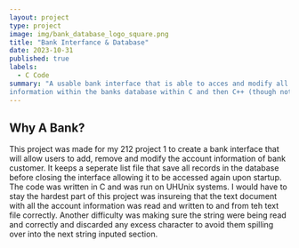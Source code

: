 ```yaml
---
layout: project
type: project
image: img/bank_database_logo_square.png
title: "Bank Interfance & Database"
date: 2023-10-31
published: true
labels:
  - C Code
summary: "A usable bank interface that is able to acces and modify all bank customers
information within the banks database within C and then C++ (though not included)."
---
```

## Why A Bank?

This project was made for my 212 project 1 to create a bank interface that will allow users 
to add, remove and modify the account information of bank customer. It keeps a seperate list 
file that save all records in the database before closing the interface allowing it to be 
accessed again upon startup. The code was written in C and was run on UHUnix systems. I would 
have to stay the hardest part of this project was insureing that the text document with all 
the account information was read and written to and from teh text file correctly. Another 
difficulty was making sure the string were being read and correctly and discarded any excess 
character to avoid them spilling over into the next string inputed section.


  <div class="text-center p-4">

 
